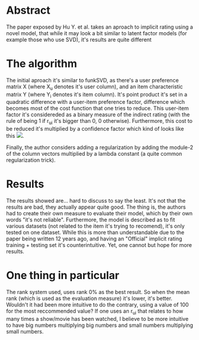 # Abstract
The paper exposed by Hu Y. et al. takes an aproach to implicit rating using a novel model, that while it may look a bit similar to latent factor models (for example those who use SVD), it's results are quite different

# The algorithm
The initial aproach it's similar to funkSVD, as there's a user preference matrix X (where X<sub>u</sub> denotes it's user column), and an item characteristic matrix Y (where Y<sub>i</sub> denotes it's item column). It's point product it's set in a quadratic difference with a user-item preference factor, difference which becomes most of the cost function that one tries to reduce. This user-item factor it's considereded as a binary measure of the indirect rating (with the rule of being 1 if r<sub>ui</sub> it's bigger than 0, 0 otherwise). Furthermore, this cost to be reduced it's multiplied by a confidence factor which kind of looks like this <img src="https://render.githubusercontent.com/render/math?math= c_{ui} = 1 + \alpha \frac{log(1+r_{ui}}{\epsilon})">.

Finally, the author considers adding a regularization by adding the module-2 of the column vectors multiplied by a lambda constant (a quite common regularization trick).

# Results
The results showed are... hard to discuss to say the least. It's not that the results are bad, they actually appear quite good. The thing is, the authors had to create their own measure to evaluate their model, which by their own words "it's not reliable". Furthermore, the model is described as to fit various datasets (not related to the item it's trying to recomend), it's only tested on one dataset. While this is more than understandable due to the paper being written 12 years ago, and having an "Official" implicit rating training + testing set it's counterintuitive. Yet, one cannot but hope for more results.

# One thing in particular
The rank system used, uses rank 0% as the best result. So when the mean rank (which is used as the evaluation measure) it's lower, it's better. Wouldn't it had been more intuitive to do the contrary, using a value of 100 for the most reccommended value? If one uses an r<sub>ui</sub> that relates to how many times a show/movie has been watched, I believe to be more intuitive to have big numbers multiplying big numbers and small numbers multiplying small numbers. 